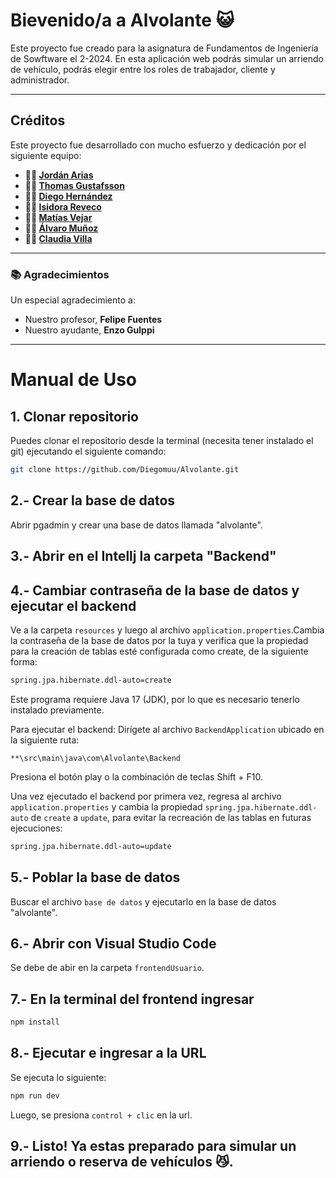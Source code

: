 # Bievenido/a a Alvolante 😺
Este proyecto fue creado para la asignatura de Fundamentos de Ingeniería de Sowftware el 2-2024. En esta aplicación web podrás simular un arriendo de vehículo, podrás elegir entre los roles de trabajador, cliente y administrador.

---

## Créditos
Este proyecto fue desarrollado con mucho esfuerzo y dedicación por el siguiente equipo:
- **👨‍💻 [Jordán Arias](https://github.com/Jordanariash)**  
- **👨‍💻 [Thomas Gustafsson](https://github.com/Gunndur)**  
- **👨‍💻 [Diego Hernández](https://github.com/Diegomuu)**  
- **👩‍💻 [Isidora Reveco](https://github.com/IsidoraSRM)**
- **👨‍💻 [Matías Vejar](https://github.com/matiasjava)**
- **👨‍💻 [Álvaro Muñoz](https://github.com/Dante.stormblessed)**
- **👩‍💻 [Claudia Villa](https://github.com/claubells)**  

---

### 📚 Agradecimientos
Un especial agradecimiento a:  
- Nuestro profesor, **Felipe Fuentes**  
- Nuestro ayudante, **Enzo Gulppi**

---

# Manual de Uso

## 1. Clonar repositorio
Puedes clonar el repositorio desde la terminal (necesita tener instalado el git) ejecutando el siguiente comando:
```bash
git clone https://github.com/Diegomuu/Alvolante.git
```
## 2.- Crear la base de datos
Abrir pgadmin y crear una base de datos llamada "alvolante".
## 3.- Abrir en el Intellj la carpeta "Backend"
## 4.- Cambiar contraseña de la base de datos y ejecutar el backend
Ve a la carpeta `resources` y luego al archivo `application.properties`.Cambia la contraseña de la base de datos por la tuya y verifica que la propiedad para la creación de tablas esté configurada como create, de la siguiente forma:
```bash
spring.jpa.hibernate.ddl-auto=create
```

Este programa requiere Java 17 (JDK), por lo que es necesario tenerlo instalado previamente.

Para ejecutar el backend:
Dirígete al archivo `BackendApplication` ubicado en la siguiente ruta:
```plaintext
**\src\main\java\com\Alvolante\Backend
```
Presiona el botón play o la combinación de teclas Shift + F10.

Una vez ejecutado el backend por primera vez, regresa al archivo `application.properties` y cambia la propiedad `spring.jpa.hibernate.ddl-auto` de `create` a `update`, para evitar la recreación de las tablas en futuras ejecuciones:
```bash
spring.jpa.hibernate.ddl-auto=update
```

## 5.- Poblar la base de datos
Buscar el archivo `base de datos` y ejecutarlo en la base de datos "alvolante".
## 6.- Abrir con Visual Studio Code 
Se debe de abir en la carpeta `frontendUsuario`.
## 7.- En la terminal del frontend ingresar 
```bash
npm install
```
## 8.- Ejecutar e ingresar a la URL 
Se ejecuta lo siguiente: 
```bash
npm run dev
```
Luego, se presiona `control + clic` en la url.
## 9.- Listo! Ya estas preparado para simular un arriendo o reserva de vehículos 😼.
